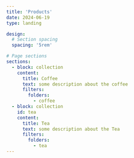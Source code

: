 ```yaml
---
title: 'Products'
date: 2024-06-19
type: landing

design:
  # Section spacing
  spacing: '5rem'

# Page sections
sections:
  - block: collection
    content:
      title: Coffee
      text: some description about the coffee
      filters:
        folders:
          - coffee
  - block: collection
    id: tea   
    content:
      title: Tea
      text: some description about the Tea
      filters:
        folders:
          - tea
---
```

